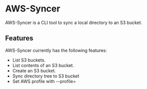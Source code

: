 # AWS-Syncer

AWS-Syncer is a CLI tool to sync a local directory to an S3 bucket.

## Features

AWS-Syncer currently has the following features:

- List S3 buckets.
- List contents of an S3 bucket.
- Create an S3 bucket.
- Sync directory tree to S3 bucket
- Set AWS profile with --profile=<profileName>
